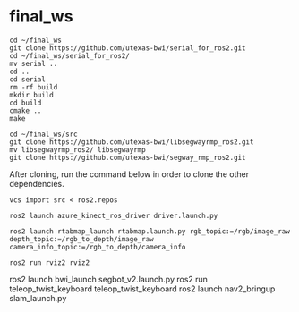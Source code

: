 # final_ws
```
cd ~/final_ws
git clone https://github.com/utexas-bwi/serial_for_ros2.git
cd ~/final_ws/serial_for_ros2/
mv serial ..
cd ..
cd serial
rm -rf build
mkdir build
cd build
cmake ..
make
```

```
cd ~/final_ws/src
git clone https://github.com/utexas-bwi/libsegwayrmp_ros2.git
mv libsegwayrmp_ros2/ libsegwayrmp
git clone https://github.com/utexas-bwi/segway_rmp_ros2.git

```

After cloning, run the command below in order to clone the other dependencies.
```
vcs import src < ros2.repos
```
```
ros2 launch azure_kinect_ros_driver driver.launch.py
```
```
ros2 launch rtabmap_launch rtabmap.launch.py rgb_topic:=/rgb/image_raw depth_topic:=/rgb_to_depth/image_raw camera_info_topic:=/rgb_to_depth/camera_info
```
```
ros2 run rviz2 rviz2
```

ros2 launch bwi_launch segbot_v2.launch.py
ros2 run teleop_twist_keyboard teleop_twist_keyboard
ros2 launch nav2_bringup slam_launch.py